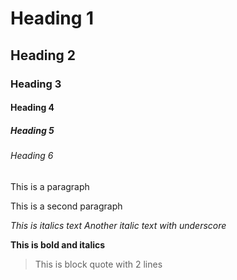 # Heading 1
## Heading 2
### Heading 3
#### Heading 4
##### Heading 5
###### Heading 6

This is a paragraph

This is a second paragraph

*This is italics text* _Another italic text with underscore_

**This is bold and italics**

> This is block quote
with 2 lines
